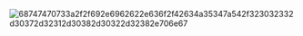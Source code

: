 ![68747470733a2f2f692e6962622e636f2f42634a35347a542f323032332d30372d32312d30382d30322d32382e706e67](https://github.com/Naranovich/seminar_1/assets/116391432/9c1a8b01-d527-4c9d-90f4-c8e8068b9cf8)
